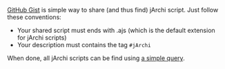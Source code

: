[GitHub Gist](https://gist.github.com/) is simple way to share (and thus find) jArchi script. Just follow these conventions:
* Your shared script must ends with .ajs (which is the default extension for jArchi scripts)
* Your description must contains the tag `#jArchi`

When done, all jArchi scripts can be find using [a simple query](https://gist.github.com/search?utf8=%E2%9C%93&q=%23jarchi+extension%3Aajs&ref=searchresults).